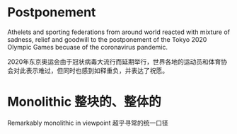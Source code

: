 # Postponement

Athelets and sporting federations from around world reacted with mixture of sadness, relief and goodwill to the postponement of the Tokyo 2020 Olympic Games becuase of the coronavirus pandemic.

2020年东京奥运会由于冠状病毒大流行而延期举行，世界各地的运动员和体育协会对此表示难过，但同时也感到如释重负，并表达了祝愿。

# Monolithic  整块的、整体的

Remarkably monolithic in viewpoint 超乎寻常的统一口径

